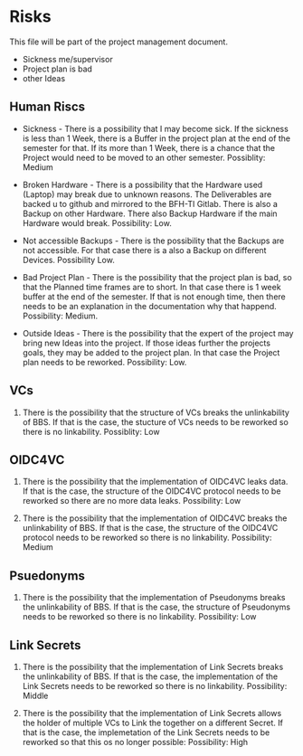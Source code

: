 # Risks

This file will be part of the project management document.

* Sickness me/supervisor
* Project plan is bad
* other Ideas


## Human Riscs

* Sickness - There is a possibility that I may become sick. If the sickness is less than 1 Week, there is a Buffer in the project plan at the end of the semester for that. If its more than 1 Week, there is a chance that the Project would need to be moved to an other semester. Possiblity: Medium

* Broken Hardware - There is a possibility that the Hardware used (Laptop) may break due to unknown reasons. The Deliverables are backed u to github and mirrored to the BFH-TI Gitlab. There is also a Backup on other Hardware. There also Backup Hardware if the main Hardware would break. Possibility: Low.

* Not accessible Backups - There is the possibility that the Backups are not accessible. For that case there is a also a Backup on different Devices. Possibility Low.

* Bad Project Plan - There is the possibility that the project plan is bad, so that the Planned time frames are to short. In that case there is 1 week buffer at the end of the semester. If that is not enough time, then there needs to be an explanation in the documentation why that happend. Possibility: Medium.

* Outside Ideas - There is the possibility that the expert of the project may bring new Ideas into the project. If those ideas further the projects goals, they may be added to the project plan. In that case the Project plan needs to be reworked. Possibility: Low.


## VCs

1. There is the possibility that the structure of VCs breaks the unlinkability of BBS. If that is the case, the stucture of VCs needs to be reworked so there is no linkability. Possiblity: Low

## OIDC4VC

1. There is the possibility that the implementation of OIDC4VC leaks data. If that is the case, the structure of the OIDC4VC protocol needs to be reworked so there are no more data leaks. Possibility: Low

2. There is the possibility that the implementation of OIDC4VC breaks the unlinkability of BBS. If that is the case, the structure of the OIDC4VC protocol needs to be reworked so there is no linkability. Possibility: Medium

## Psuedonyms

1. There is the possibility that the implementation of Pseudonyms breaks the unlinkability of BBS. If that is the case, the structure of Pseudonyms needs to be reworked so there is no linkability. Possibility: Low


## Link Secrets

1. There is the possibility that the implementation of Link Secrets breaks the unlinkability of BBS. If that is the case, the implementation of the Link Secrets needs to be reworked so there is no linkability. Possibility: Middle

2. There is the possibility that the implementation of Link Secrets allows the holder of multiple VCs to Link the together on a different Secret. If that is the case, the implemetation of the Link Secrets needs to be reworked so that this os no longer possible: Possibility: High